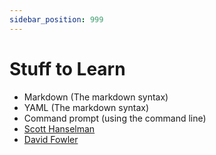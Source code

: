 ```yaml
---
sidebar_position: 999
---
```

# Stuff to Learn

- Markdown (The markdown syntax)
- YAML (The markdown syntax)
- Command prompt (using the command line)
- [Scott Hanselman](https://www.youtube.com/playlist?list=PL0M0zPgJ3HSesuPIObeUVQNbKqlw5U2Vr)
- [David Fowler](https://twitter.com/davidfowl?ref_src=twsrc%5Egoogle%7Ctwcamp%5Eserp%7Ctwgr%5Eauthor)


